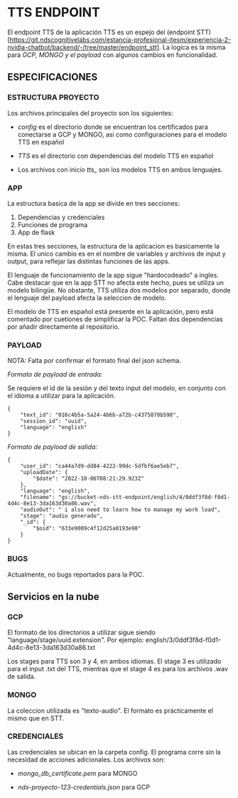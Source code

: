 # TTS ENDPOINT

El endpoint TTS de la aplicación TTS es un espejo del (endpoint STT)[https://git.ndscognitivelabs.com/estancia-profesional-itesm/experiencia-2-nvidia-chatbot/backend/-/tree/master/endpoint_stt]. La logica es la misma para *GCP, MONGO y el payload* con algunos cambios en funcionalidad.

## ESPECIFICACIONES

### ESTRUCTURA PROYECTO

Los archivos principales del proyecto son los siguientes:

* *config* es el directorio donde se encuentran los certificados para conectarse a GCP y MONGO, asi como configuraciones para el modelo TTS en español

* *TTS* es el directorio con dependencias del modelo TTS en español

* Los archivos con inicio *tts_* son los modelos TTS en ambos lenguajes.

### APP

La estructura basica de la app se divide en tres secciones:

1. Dependencias y credenciales
2. Funciones de programa
3. App de flask

En estas tres secciones, la estructura de la aplicacion es basicamente la misma. El unico cambio es en el nombre de variables y archivos de input y output, para reflejar las distintas funciones de las apps.

El lenguaje de funcionamiento de la app sigue "hardocodeado" a ingles. Cabe destacar que en la app STT no afecta este hecho, pues se utiliza un modelo bilingüe. No obstante, TTS utiliza dos modelos por separado, donde el lenguaje del payload afecta la seleccion de modelo.

El modelo de TTS en español está presente en la aplicación, pero está comentado por cuetiones de simplificar la POC. Faltan dos dependencias por añadir directamente al repositorio.

### PAYLOAD

NOTA: Falta por confirmar el formato final del json schema.

*Formato de payload de entrada:*

Se requiere el id de la sesión y del texto input del modelo, en conjunto con el idioma a utilizar para la  aplicación.

```
{
    "text_id": "016c4b5a-5a24-4b6b-a72b-c4375870b598",
    "session_id": "uuid",
    "language": "english"
}
```

*Formato de payload de salida:*

```
{
    "user_id": "ca44a7d9-dd84-4222-99dc-5dfbf6ae5eb7",
    "uploadDate": {
        "$date": "2022-10-06T08:21:29.923Z"
    },
    "language": "english",
    "filename": "gs://bucket-nds-stt-endpoint/english/4/0ddf3f8d-f0d1-4d4c-8e13-3da163d30a86.wav",
    "audioOut": " i also need to learn how to manage my work load",
    "stage": "audio generado",
    "_id": {
        "$oid": "633e9009c4f12d25a0193e98"
    }
}
```

### BUGS

Actualmente, no bugs reportados para la POC.

## Servicios en la nube

### GCP

El formato de los directorios a utilizar sigue siendo "language/stage/uuid.extension". Por ejemplo: english/3/0ddf3f8d-f0d1-4d4c-8e13-3da163d30a86.txt

Los stages para TTS son 3 y 4, en ambos idiomas. El stage 3 es utilizado para el input .txt del TTS, mientras que el stage 4 es para los archivos .wav de salida.

### MONGO

La coleccion utilizada es "texto-audio". El formato es prácticamente el mismo que en STT.

### CREDENCIALES

Las credenciales se ubican en la carpeta config. El programa corre sin la necesidad de acciones adicionales. Los archivos son:

* *mongo_db_certificate.pem* para MONGO

* *nds-proyecto-123-credentials.json* para GCP